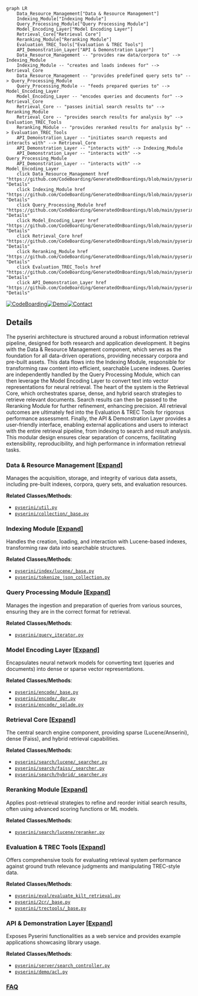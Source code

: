```mermaid
graph LR
    Data_Resource_Management["Data & Resource Management"]
    Indexing_Module["Indexing Module"]
    Query_Processing_Module["Query Processing Module"]
    Model_Encoding_Layer["Model Encoding Layer"]
    Retrieval_Core["Retrieval Core"]
    Reranking_Module["Reranking Module"]
    Evaluation_TREC_Tools["Evaluation & TREC Tools"]
    API_Demonstration_Layer["API & Demonstration Layer"]
    Data_Resource_Management -- "provides raw data/corpora to" --> Indexing_Module
    Indexing_Module -- "creates and loads indexes for" --> Retrieval_Core
    Data_Resource_Management -- "provides predefined query sets to" --> Query_Processing_Module
    Query_Processing_Module -- "feeds prepared queries to" --> Model_Encoding_Layer
    Model_Encoding_Layer -- "encodes queries and documents for" --> Retrieval_Core
    Retrieval_Core -- "passes initial search results to" --> Reranking_Module
    Retrieval_Core -- "provides search results for analysis by" --> Evaluation_TREC_Tools
    Reranking_Module -- "provides reranked results for analysis by" --> Evaluation_TREC_Tools
    API_Demonstration_Layer -- "initiates search requests and interacts with" --> Retrieval_Core
    API_Demonstration_Layer -- "interacts with" --> Indexing_Module
    API_Demonstration_Layer -- "interacts with" --> Query_Processing_Module
    API_Demonstration_Layer -- "interacts with" --> Model_Encoding_Layer
    click Data_Resource_Management href "https://github.com/CodeBoarding/GeneratedOnBoardings/blob/main/pyserini/Data_Resource_Management.md" "Details"
    click Indexing_Module href "https://github.com/CodeBoarding/GeneratedOnBoardings/blob/main/pyserini/Indexing_Module.md" "Details"
    click Query_Processing_Module href "https://github.com/CodeBoarding/GeneratedOnBoardings/blob/main/pyserini/Query_Processing_Module.md" "Details"
    click Model_Encoding_Layer href "https://github.com/CodeBoarding/GeneratedOnBoardings/blob/main/pyserini/Model_Encoding_Layer.md" "Details"
    click Retrieval_Core href "https://github.com/CodeBoarding/GeneratedOnBoardings/blob/main/pyserini/Retrieval_Core.md" "Details"
    click Reranking_Module href "https://github.com/CodeBoarding/GeneratedOnBoardings/blob/main/pyserini/Reranking_Module.md" "Details"
    click Evaluation_TREC_Tools href "https://github.com/CodeBoarding/GeneratedOnBoardings/blob/main/pyserini/Evaluation_TREC_Tools.md" "Details"
    click API_Demonstration_Layer href "https://github.com/CodeBoarding/GeneratedOnBoardings/blob/main/pyserini/API_Demonstration_Layer.md" "Details"
```

[![CodeBoarding](https://img.shields.io/badge/Generated%20by-CodeBoarding-9cf?style=flat-square)](https://github.com/CodeBoarding/GeneratedOnBoardings)[![Demo](https://img.shields.io/badge/Try%20our-Demo-blue?style=flat-square)](https://www.codeboarding.org/demo)[![Contact](https://img.shields.io/badge/Contact%20us%20-%20contact@codeboarding.org-lightgrey?style=flat-square)](mailto:contact@codeboarding.org)

## Details

The pyserini architecture is structured around a robust information retrieval pipeline, designed for both research and application development. It begins with the Data & Resource Management component, which serves as the foundation for all data-driven operations, providing necessary corpora and pre-built assets. This data flows into the Indexing Module, responsible for transforming raw content into efficient, searchable Lucene indexes. Queries are independently handled by the Query Processing Module, which can then leverage the Model Encoding Layer to convert text into vector representations for neural retrieval. The heart of the system is the Retrieval Core, which orchestrates sparse, dense, and hybrid search strategies to retrieve relevant documents. Search results can then be passed to the Reranking Module for further refinement, enhancing precision. All retrieval outcomes are ultimately fed into the Evaluation & TREC Tools for rigorous performance assessment. Finally, the API & Demonstration Layer provides a user-friendly interface, enabling external applications and users to interact with the entire retrieval pipeline, from indexing to search and result analysis. This modular design ensures clear separation of concerns, facilitating extensibility, reproducibility, and high performance in information retrieval tasks.

### Data & Resource Management [[Expand]](./Data_Resource_Management.md)
Manages the acquisition, storage, and integrity of various data assets, including pre-built indexes, corpora, query sets, and evaluation resources.


**Related Classes/Methods**:

- <a href="https://github.com/castorini/pyserini/blob/master/pyserini/util.py" target="_blank" rel="noopener noreferrer">`pyserini/util.py`</a>
- <a href="https://github.com/castorini/pyserini/blob/master/pyserini/collection/_base.py" target="_blank" rel="noopener noreferrer">`pyserini/collection/_base.py`</a>


### Indexing Module [[Expand]](./Indexing_Module.md)
Handles the creation, loading, and interaction with Lucene-based indexes, transforming raw data into searchable structures.


**Related Classes/Methods**:

- <a href="https://github.com/castorini/pyserini/blob/master/pyserini/index/lucene/_base.py" target="_blank" rel="noopener noreferrer">`pyserini/index/lucene/_base.py`</a>
- <a href="https://github.com/castorini/pyserini/blob/master/pyserini/tokenize_json_collection.py" target="_blank" rel="noopener noreferrer">`pyserini/tokenize_json_collection.py`</a>


### Query Processing Module [[Expand]](./Query_Processing_Module.md)
Manages the ingestion and preparation of queries from various sources, ensuring they are in the correct format for retrieval.


**Related Classes/Methods**:

- <a href="https://github.com/castorini/pyserini/blob/master/pyserini/query_iterator.py" target="_blank" rel="noopener noreferrer">`pyserini/query_iterator.py`</a>


### Model Encoding Layer [[Expand]](./Model_Encoding_Layer.md)
Encapsulates neural network models for converting text (queries and documents) into dense or sparse vector representations.


**Related Classes/Methods**:

- <a href="https://github.com/castorini/pyserini/blob/master/pyserini/encode/_base.py" target="_blank" rel="noopener noreferrer">`pyserini/encode/_base.py`</a>
- <a href="https://github.com/castorini/pyserini/blob/master/pyserini/encode/_dpr.py" target="_blank" rel="noopener noreferrer">`pyserini/encode/_dpr.py`</a>
- <a href="https://github.com/castorini/pyserini/blob/master/pyserini/encode/_splade.py" target="_blank" rel="noopener noreferrer">`pyserini/encode/_splade.py`</a>


### Retrieval Core [[Expand]](./Retrieval_Core.md)
The central search engine component, providing sparse (Lucene/Anserini), dense (Faiss), and hybrid retrieval capabilities.


**Related Classes/Methods**:

- <a href="https://github.com/castorini/pyserini/blob/master/pyserini/search/lucene/_searcher.py" target="_blank" rel="noopener noreferrer">`pyserini/search/lucene/_searcher.py`</a>
- <a href="https://github.com/castorini/pyserini/blob/master/pyserini/search/faiss/_searcher.py" target="_blank" rel="noopener noreferrer">`pyserini/search/faiss/_searcher.py`</a>
- <a href="https://github.com/castorini/pyserini/blob/master/pyserini/search/hybrid/_searcher.py" target="_blank" rel="noopener noreferrer">`pyserini/search/hybrid/_searcher.py`</a>


### Reranking Module [[Expand]](./Reranking_Module.md)
Applies post-retrieval strategies to refine and reorder initial search results, often using advanced scoring functions or ML models.


**Related Classes/Methods**:

- <a href="https://github.com/castorini/pyserini/blob/master/pyserini/search/lucene/reranker.py" target="_blank" rel="noopener noreferrer">`pyserini/search/lucene/reranker.py`</a>


### Evaluation & TREC Tools [[Expand]](./Evaluation_TREC_Tools.md)
Offers comprehensive tools for evaluating retrieval system performance against ground truth relevance judgments and manipulating TREC-style data.


**Related Classes/Methods**:

- <a href="https://github.com/castorini/pyserini/blob/master/pyserini/eval/evaluate_kilt_retrieval.py" target="_blank" rel="noopener noreferrer">`pyserini/eval/evaluate_kilt_retrieval.py`</a>
- <a href="https://github.com/castorini/pyserini/blob/master/pyserini/2cr/_base.py" target="_blank" rel="noopener noreferrer">`pyserini/2cr/_base.py`</a>
- <a href="https://github.com/castorini/pyserini/blob/master/pyserini/trectools/_base.py" target="_blank" rel="noopener noreferrer">`pyserini/trectools/_base.py`</a>


### API & Demonstration Layer [[Expand]](./API_Demonstration_Layer.md)
Exposes Pyserini functionalities as a web service and provides example applications showcasing library usage.


**Related Classes/Methods**:

- <a href="https://github.com/castorini/pyserini/blob/master/pyserini/server/search_controller.py" target="_blank" rel="noopener noreferrer">`pyserini/server/search_controller.py`</a>
- <a href="https://github.com/castorini/pyserini/blob/master/pyserini/demo/acl.py" target="_blank" rel="noopener noreferrer">`pyserini/demo/acl.py`</a>




### [FAQ](https://github.com/CodeBoarding/GeneratedOnBoardings/tree/main?tab=readme-ov-file#faq)